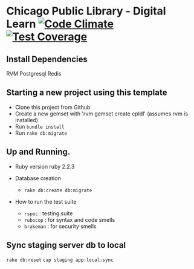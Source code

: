 # Chicago Public Library - Digital Learn [![Code Climate](https://codeclimate.com/github/PublicLibraryAssoc/cpldl/badges/gpa.svg)](https://codeclimate.com/github/PublicLibraryAssoc/cpldl) [![Test Coverage](https://codeclimate.com/github/PublicLibraryAssoc/cpldl/badges/coverage.svg)](https://codeclimate.com/github/PublicLibraryAssoc/cpldl/coverage)

## Install Dependencies
RVM
Postgresql
Redis

## Starting a new project using this template

* Clone this project from Github
* Create a new gemset with 'rvm gemset create cpldl' (assumes rvm is installed)
* Run `bundle install`
* Run `rake db:migrate`

## Up and Running.

* Ruby version
  ruby 2.2.3

* Database creation
  - `rake db:create db:migrate`

* How to run the test suite
  - `rspec`    : testing suite
  - `rubocop`  : for syntax and code smells
  - `brakeman` : for security smells

## Sync staging server db to local
  `rake db:reset`
  `cap staging app:local:sync`
